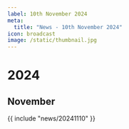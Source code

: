 ```yaml
---
label: 10th November 2024
meta:
  title: "News - 10th November 2024"
icon: broadcast
image: /static/thumbnail.jpg
---
```


# 2024
## November

{{ include "news/20241110" }}